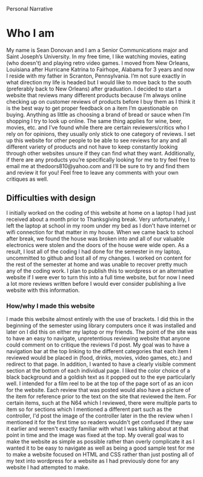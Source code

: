 Personal Narrative 
<html>
  <head>
    <meta charset="utf-14">
    <title>Personal Narrative</title>
  </head>
  <body>
  <h1>Who I am</h1>
  <p>My name is Sean Donovan and I am a Senior Communications major and Saint Joseph’s University. In my free time, I like watching movies, eating (who doesn't) and playing retro video games. I moved from New Orleans, Louisiana after Hurricane Katrina to Fairhope, Alabama for 3 years and now I reside with my father in Scranton, Pennsylvania. I’m not sure exactly in what direction my life is headed but I would like to move back to the south (preferably back to New Orleans) after graduation. I decided to start a website that reviews many different products because I’m always online checking up on customer reviews of products before I buy them as I think it is the best way to get proper feedback on a item I’m questionable on buying. Anything as little as choosing a brand of bread or sauce when I’m shopping I try to look up online. The same thing applies for wine, beer, movies, etc. and I’ve found while there are certain reviewers/critics who I rely on for opinions, they usually only stick to one category of reviews. I set up this website for other people to be able to see reviews for any and all different variety of products and not have to keep constantly looking through other websites unsure if they can find what they want. Additionally, if there are any products you’re specifically looking for me to try feel free to email me at thedoors810@yahoo.com and I’ll be sure to try and find them and review it for you! Feel free to leave any comments with your own critiques as well.</p> 
  <h2>Difficulties with design</h2>
  <p> I initially worked on the coding of this website at home on a laptop I had just received about a month prior to Thanksgiving break. Very unfortunately, I left the laptop at school in my room under my bed as I don't have internet or wifi connection for that matter in my house. When we came back to school after break, we found the house was broken into and all of our valuable electronics were stolen and the doors of the house were wide open. As a result, I lost all of the coding I had done for the semester in my laptop, uncommitted to github and lost all of my changes. I worked on content for the rest of the semester at home and was unable to recover pretty much any of the coding work. I plan to publish this to wordpress or an alternative website if I were ever to turn this into a full time website, but for now I need a lot more reviews written before I would ever consider publishing a live website with this information.
  <h3>How/why I made this website</h3>
  <p> I made this website almost entirely with the use of brackets. I did this in the beginning of the semester using library computers once it was installed and later on I did this on either my laptop or my friends. The point of the site was to have an easy to navigate, unpretentious reviewing website that anyone could comment on to critique the reviews I'd post. My goal was to have a navigation bar at the top linking to the different categories that each item I reviewed would be placed in (food, drinks, movies, video games, etc.) and redirect to that page. In addition, I wanted to have a clearly visible comment section at the bottom of each individual page. I liked the color choice of a black background and a goldish text as it popped out to the eye particularly well. I intended for a film reel to be at the top of the page sort of as an icon for the website. Each review that was posted would also have a picture of the item for reference prior to the text on the site that reviewed the item. For certain items, such at the N64 which I reviewed, there were multiple parts to item so for sections which I mentioned a different part such as the controller, I'd post the image of the controller later in the the review when I mentioned it for the first time so readers wouldn't get confused if they saw it earlier and weren't exactly familiar with what I was talking about at that point in time and the image was fixed at the top. My overall goal was to make the website as simple as possible rather than overly complicate it as I wanted it to be easy to navigate as well as being a good sample test for me to make a website focused on HTML and CSS rather than just posting all of my text into wordpress for a website as I had previously done for any website I had attempted to make.
  </body>
</html>
